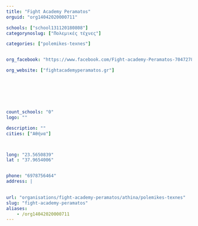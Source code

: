 ```yaml
---
title: "Fight Academy Peramatos"
orguid: "org14042020000711"

schools: ["school131120180808"]
categorynoslug: ["Πολεμικές τέχνες"]

categories: ["polemikes-texnes"]


org_facebook: "https://www.facebook.com/Fight-academy-Peramatos-704727849628832/"

org_website: ["fightacademyperamatos.gr"]







count_schools: "0"
logo: ""

description: ""
cities: ["Αθήνα"]



long: "23.5650839"
lat : "37.9654006"


phone: "6978756464"
address: |
    

url: "organisations/fight-academy-peramatos/athina/polemikes-texnes"
slug: "fight-academy-peramatos"
aliases:
    - /org14042020000711
---
```



